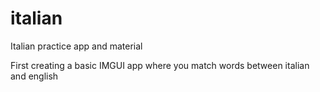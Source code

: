 # italian
Italian practice app and material

First creating a basic IMGUI app where you match words between italian and english
